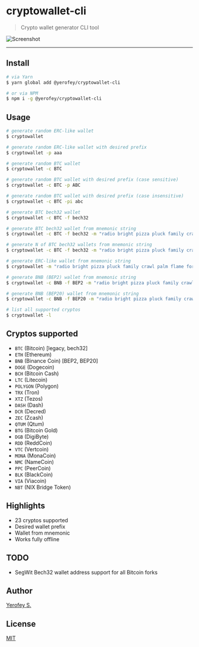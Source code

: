 # cryptowallet-cli

> Crypto wallet generator CLI tool

![Screenshot](https://i.imgur.com/Dm8VdHn.png)

---

## Install
```bash
# via Yarn
$ yarn global add @yerofey/cryptowallet-cli

# or via NPM
$ npm i -g @yerofey/cryptowallet-cli
```

## Usage
```bash
# generate random ERC-like wallet
$ cryptowallet

# generate random ERC-like wallet with desired prefix
$ cryptowallet -p aaa

# generate random BTC wallet
$ cryptowallet -c BTC

# generate random BTC wallet with desired prefix (case sensitive)
$ cryptowallet -c BTC -p ABC

# generate random BTC wallet with desired prefix (case insensitive)
$ cryptowallet -c BTC -pi abc

# generate BTC bech32 wallet
$ cryptowallet -c BTC -f bech32

# generate BTC bech32 wallet from mnemonic string
$ cryptowallet -c BTC -f bech32 -m "radio bright pizza pluck family crawl palm flame forget focus stock stadium"

# generate N of BTC bech32 wallets from mnemonic string
$ cryptowallet -c BTC -f bech32 -m "radio bright pizza pluck family crawl palm flame forget focus stock stadium" -n 10

# generate ERC-like wallet from mnemonic string
$ cryptowallet -m "radio bright pizza pluck family crawl palm flame forget focus stock stadium"

# generate BNB (BEP2) wallet from mnemonic string
$ cryptowallet -c BNB -f BEP2 -m "radio bright pizza pluck family crawl palm flame forget focus stock stadium"

# generate BNB (BEP20) wallet from mnemonic string
$ cryptowallet -c BNB -f BEP20 -m "radio bright pizza pluck family crawl palm flame forget focus stock stadium"

# list all supported cryptos
$ cryptowallet -l
```

## Cryptos supported
- `BTC` (Bitcoin) [legacy, bech32]
- `ETH` (Ethereum)
- `BNB` (Binance Coin) [BEP2, BEP20]
- `DOGE` (Dogecoin)
- `BCH` (Bitcoin Cash)
- `LTC` (Litecoin)
- `POLYGON` (Polygon)
- `TRX` (Tron) 
- `XTZ` (Tezos) 
- `DASH` (Dash) 
- `DCR` (Decred) 
- `ZEC` (Zcash) 
- `QTUM` (Qtum) 
- `BTG` (Bitcoin Gold) 
- `DGB` (DigiByte) 
- `RDD` (ReddCoin) 
- `VTC` (Vertcoin) 
- `MONA` (MonaCoin) 
- `NMC` (NameCoin) 
- `PPC` (PeerCoin) 
- `BLK` (BlackCoin) 
- `VIA` (Viacoin) 
- `NBT` (NIX Bridge Token) 

## Highlights
- 23 cryptos supported
- Desired wallet prefix
- Wallet from mnemonic
- Works fully offline

## TODO
- SegWit Bech32 wallet address support for all Bitcoin forks

## Author
[Yerofey S.](https://github.com/yerofey)

## License
[MIT](https://github.com/yerofey/cryptowallet-cli/blob/master/LICENSE)
